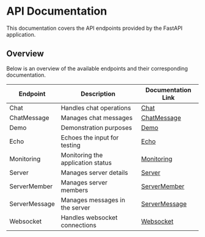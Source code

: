 # API Documentation

This documentation covers the API endpoints provided by the FastAPI application.

## Overview

Below is an overview of the available endpoints and their corresponding documentation.

| Endpoint        | Description                          | Documentation Link                  |
|-----------------|--------------------------------------|-------------------------------------|
| Chat            | Handles chat operations              | [Chat](api/chat.md)                 |
| ChatMessage     | Manages chat messages                | [ChatMessage](api/chat_message.md)  |
| Demo            | Demonstration purposes               | [Demo](api/demo.md)                 |
| Echo            | Echoes the input for testing         | [Echo](api/echo.md)                 |
| Monitoring      | Monitoring the application status    | [Monitoring](api/monitoring.md)     |
| Server          | Manages server details               | [Server](api/server.md)             |
| ServerMember    | Manages server members               | [ServerMember](api/server_member.md)|
| ServerMessage   | Manages messages in the server       | [ServerMessage](api/server_message.md)|
| Websocket       | Handles websocket connections        | [Websocket](api/ws.md)              |
